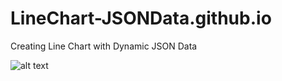 # LineChart-JSONData.github.io
Creating Line Chart with Dynamic JSON Data

![alt text](https://github.com/MoonJanah/LineChart-JSONData.github.io/blob/main/LineChart-Example-1.png?raw=true)

